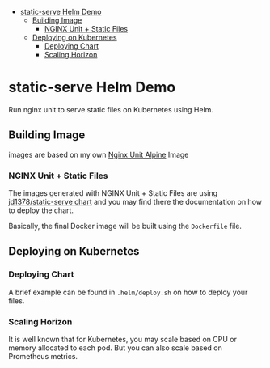 - [static-serve Helm Demo](#static-serve-helm-demo)
  - [Building Image](#building-image)
    - [NGINX Unit + Static Files](#nginx-unit--static-files)
  - [Deploying on Kubernetes](#deploying-on-kubernetes)
    - [Deploying Chart](#deploying-chart)
    - [Scaling Horizon](#scaling-horizon)

# static-serve Helm Demo

Run nginx unit to serve static files on Kubernetes using Helm.

## Building Image

images are based on my own [Nginx Unit Alpine](https://gitlab.com/jd1378/nginx-unit-alpine) Image

### NGINX Unit + Static Files

The images generated with NGINX Unit + Static Files are using [jd1378/static-serve chart](https://github.com/jd1378/helm-charts/tree/master/charts/static-serve) and you may find there the documentation on how to deploy the chart.

Basically, the final Docker image will be built using the `Dockerfile` file.

## Deploying on Kubernetes

### Deploying Chart

A brief example can be found in `.helm/deploy.sh` on how to deploy your files.

### Scaling Horizon

It is well known that for Kubernetes, you may scale based on CPU or memory allocated to each pod. But you can also scale based on Prometheus metrics.
